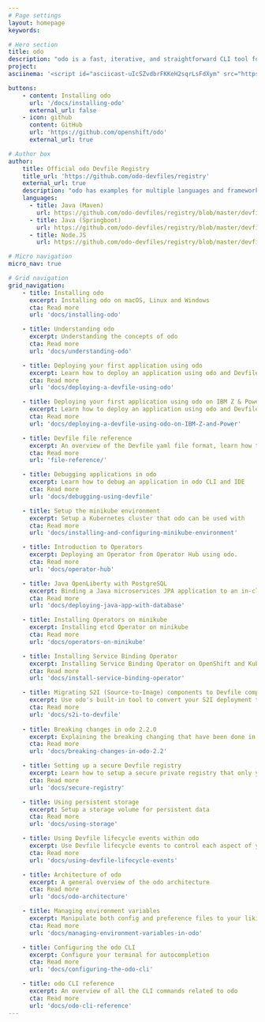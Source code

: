 ```yaml
---
# Page settings
layout: homepage
keywords:

# Hero section
title: odo 
description: "odo is a fast, iterative, and straightforward CLI tool for developers who write, build, and deploy applications on Kubernetes and OpenShift.<br><br>Existing tools such as kubectl and oc are more operations-focused and require a deep-understanding of Kubernetes and OpenShift concepts. odo abstracts away complex Kubernetes and OpenShift concepts for the developer."
project: 
asciinema: '<script id="asciicast-uIcSZvdbrFKKeH2sqrLsFdXym" src="https://asciinema.org/a/uIcSZvdbrFKKeH2sqrLsFdXym.js" async></script>'

buttons:
    - content: Installing odo
      url: '/docs/installing-odo'
      external_url: false
    - icon: github
      content: GitHub
      url: 'https://github.com/openshift/odo'
      external_url: true

# Author box
author:
    title: Official odo Devfile Registry
    title_url: 'https://github.com/odo-devfiles/registry'
    external_url: true
    description: "odo has examples for multiple languages and frameworks. However, with Devfile, you can take any language or framework and deploy it."
    languages:
      - title: Java (Maven)
        url: https://github.com/odo-devfiles/registry/blob/master/devfiles/java-maven/devfile.yaml
      - title: Java (Springboot)
        url: https://github.com/odo-devfiles/registry/blob/master/devfiles/java-springboot/devfile.yaml
      - title: Node.JS
        url: https://github.com/odo-devfiles/registry/blob/master/devfiles/nodejs/devfile.yaml

# Micro navigation
micro_nav: true

# Grid navigation
grid_navigation:
    - title: Installing odo
      excerpt: Installing odo on macOS, Linux and Windows
      cta: Read more
      url: 'docs/installing-odo'

    - title: Understanding odo
      excerpt: Understanding the concepts of odo
      cta: Read more
      url: 'docs/understanding-odo'

    - title: Deploying your first application using odo
      excerpt: Learn how to deploy an application using odo and Devfile
      cta: Read more
      url: 'docs/deploying-a-devfile-using-odo'

    - title: Deploying your first application using odo on IBM Z & Power
      excerpt: Learn how to deploy an application using odo and Devfile on IBM Z & Power
      cta: Read more
      url: 'docs/deploying-a-devfile-using-odo-on-IBM-Z-and-Power'

    - title: Devfile file reference
      excerpt: An overview of the Devfile yaml file format, learn how to customize your devfile.yaml file
      cta: Read more
      url: 'file-reference/'

    - title: Debugging applications in odo
      excerpt: Learn how to debug an application in odo CLI and IDE
      cta: Read more
      url: 'docs/debugging-using-devfile'

    - title: Setup the minikube environment
      excerpt: Setup a Kubernetes cluster that odo can be used with
      cta: Read more
      url: 'docs/installing-and-configuring-minikube-environment'

    - title: Introduction to Operators
      excerpt: Deploying an Operator from Operator Hub using odo.
      cta: Read more
      url: 'docs/operator-hub'

    - title: Java OpenLiberty with PostgreSQL
      excerpt: Binding a Java microservices JPA application to an in-cluster Operator-managed PostgreSQL database on minikube
      cta: Read more
      url: 'docs/deploying-java-app-with-database'

    - title: Installing Operators on minikube
      excerpt: Installing etcd Operator on minikube
      cta: Read more
      url: 'docs/operators-on-minikube'

    - title: Installing Service Binding Operator
      excerpt: Installing Service Binding Operator on OpenShift and Kubernetes
      cta: Read more
      url: 'docs/install-service-binding-operator'

    - title: Migrating S2I (Source-to-Image) components to Devfile components
      excerpt: Use odo's built-in tool to convert your S2I deployment to devfile
      cta: Read more
      url: 'docs/s2i-to-devfile'
    
    - title: Breaking changes in odo 2.2.0
      excerpt: Explaining the breaking changing that have been done in odo.2.2.0
      cta: Read more
      url: 'docs/breaking-changes-in-odo-2.2'

    - title: Setting up a secure Devfile registry
      excerpt: Learn how to setup a secure private registry that only you or your team can access
      cta: Read more
      url: 'docs/secure-registry'

    - title: Using persistent storage
      excerpt: Setup a storage volume for persistent data
      cta: Read more
      url: 'docs/using-storage'

    - title: Using Devfile lifecycle events within odo
      excerpt: Use Devfile lifecycle events to control each aspect of your component deployment
      cta: Read more
      url: 'docs/using-devfile-lifecycle-events'

    - title: Architecture of odo
      excerpt: A general overview of the odo architecture
      cta: Read more
      url: 'docs/odo-architecture'

    - title: Managing environment variables
      excerpt: Manipulate both config and preference files to your liking
      cta: Read more
      url: 'docs/managing-environment-variables-in-odo'

    - title: Configuring the odo CLI
      excerpt: Configure your terminal for autocompletion
      cta: Read more
      url: 'docs/configuring-the-odo-cli'

    - title: odo CLI reference
      excerpt: An overview of all the CLI commands related to odo
      cta: Read more
      url: 'docs/odo-cli-reference'
---
```

